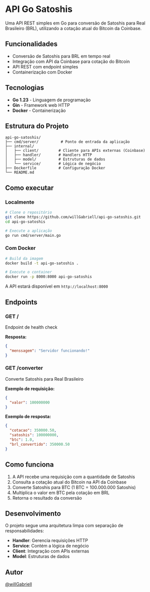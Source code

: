 # API Go Satoshis

Uma API REST simples em Go para conversão de Satoshis para Real Brasileiro (BRL), utilizando a cotação atual do Bitcoin da Coinbase.

## Funcionalidades

- Conversão de Satoshis para BRL em tempo real
- Integração com API da Coinbase para cotação do Bitcoin
- API REST com endpoint simples
- Containerização com Docker

## Tecnologias

- **Go 1.23** - Linguagem de programação
- **Gin** - Framework web HTTP
- **Docker** - Containerização

## Estrutura do Projeto

```
api-go-satoshis/
├── cmd/server/          # Ponto de entrada da aplicação
├── internal/
│   ├── client/         # Cliente para APIs externas (Coinbase)
│   ├── handler/        # Handlers HTTP
│   ├── model/          # Estruturas de dados
│   └── service/        # Lógica de negócio
├── Dockerfile          # Configuração Docker
└── README.md
```

## Como executar

### Localmente

```bash
# Clone o repositório
git clone https://github.com/willGabriell/api-go-satoshis.git
cd api-go-satoshis

# Execute a aplicação
go run cmd/server/main.go
```

### Com Docker

```bash
# Build da imagem
docker build -t api-go-satoshis .

# Execute o container
docker run -p 8000:8000 api-go-satoshis
```

A API estará disponível em `http://localhost:8000`

## Endpoints

### GET /
Endpoint de health check

**Resposta:**
```json
{
  "menssagem": "Servidor funcionando!"
}
```

### GET /converter
Converte Satoshis para Real Brasileiro

**Exemplo de requisição:**
```json
{
  "valor": 100000000
}
```

**Exemplo de resposta:**
```json
{
  "cotacao": 350000.50,
  "satoshis": 100000000,
  "btc": 1.0,
  "brl_convertido": 350000.50
}
```

## Como funciona

1. A API recebe uma requisição com a quantidade de Satoshis
2. Consulta a cotação atual do Bitcoin na API da Coinbase
3. Converte Satoshis para BTC (1 BTC = 100.000.000 Satoshis)
4. Multiplica o valor em BTC pela cotação em BRL
5. Retorna o resultado da conversão

## Desenvolvimento

O projeto segue uma arquitetura limpa com separação de responsabilidades:

- **Handler**: Gerencia requisições HTTP
- **Service**: Contém a lógica de negócio
- **Client**: Integração com APIs externas
- **Model**: Estruturas de dados

## Autor

[@willGabriell](https://github.com/willGabriell)